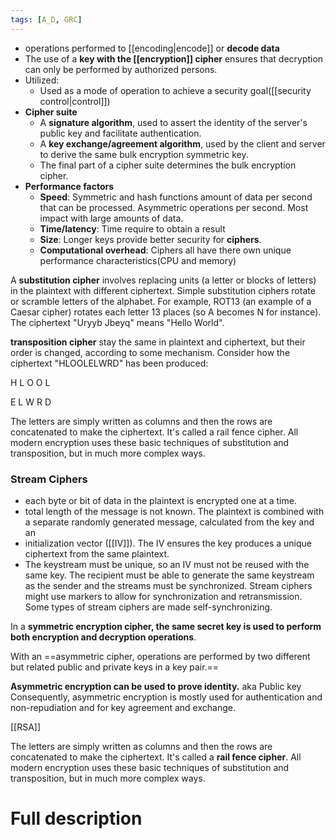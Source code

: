 ```yaml
---
tags: [A_D, GRC]
---
```

-  operations performed to [[encoding|encode]] or **decode data**
- The use of a **key with the [[encryption]] cipher** ensures that decryption can only be performed by authorized persons.
- Utilized:
	- Used as a mode of operation to achieve a security goal([[security control|control]])
- **Cipher suite** 
	- A **signature algorithm**, used to assert the identity of the server's public key and facilitate authentication.
	- A **key exchange/agreement algorithm**, used by the client and server to derive the same bulk encryption symmetric key.
	- The final part of a cipher suite determines the bulk encryption cipher.
- **Performance factors**
	- **Speed**: Symmetric and hash functions amount of data per second that can be processed.  Asymmetric operations per second.  Most impact with large amounts of data.
	- **Time/latency**:  Time require to obtain a result
	- **Size**:  Longer keys provide better security for **ciphers**.
	- **Computational overhead**:  Ciphers all have there own unique performance characteristics(CPU and memory) 

A **substitution cipher** involves replacing units (a letter or blocks of letters) in the plaintext with different ciphertext. Simple substitution ciphers rotate or scramble letters of the alphabet. For example, ROT13 (an example of a Caesar cipher) rotates each letter 13 places (so A becomes N for instance). The ciphertext "Uryyb Jbeyq" means "Hello World".

**transposition cipher** stay the same in plaintext and ciphertext, but their order is changed, according to some mechanism. Consider how the ciphertext "HLOOLELWRD" has been produced:

H L O O L

E L W R D

The letters are simply written as columns and then the rows are concatenated to make the ciphertext. It's called a rail fence cipher. All modern encryption uses these basic techniques of substitution and transposition, but in much more complex ways.

### Stream Ciphers 
+ each byte or bit of data in the plaintext is encrypted one at a time. 
+ total length of the message is not known. The plaintext is combined with a separate randomly generated message, calculated from the key and an 
+ initialization vector ([[IV]]). The IV ensures the key produces a unique ciphertext from the same plaintext. 
+ The keystream must be unique, so an IV must not be reused with the same key. The recipient must be able to generate the same keystream as the sender and the streams must be synchronized. Stream ciphers might use markers to allow for synchronization and retransmission. Some types of stream ciphers are made self-synchronizing.

In a **symmetric encryption cipher, the same secret key is used to perform both encryption and decryption operations**. 

With an ==asymmetric cipher, operations are performed by two different but related public and private keys in a key pair.== 

**Asymmetric encryption can be used to prove identity.** aka Public key
Consequently, asymmetric encryption is mostly used for authentication and non-repudiation and for key agreement and exchange.

[[RSA]]

The letters are simply written as columns and then the rows are concatenated to make the ciphertext. It's called a **rail fence cipher**. All modern encryption uses these basic techniques of substitution and transposition, but in much more complex ways.

# Full description
